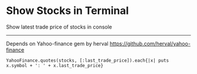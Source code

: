 Show Stocks in Terminal
==========
Show latest trade price of stocks in console

----
Depends on Yahoo-finance gem by herval https://github.com/herval/yahoo-finance
```
YahooFinance.quotes(stocks, [:last_trade_price]).each{|x| puts x.symbol + ': ' + x.last_trade_price}
```
